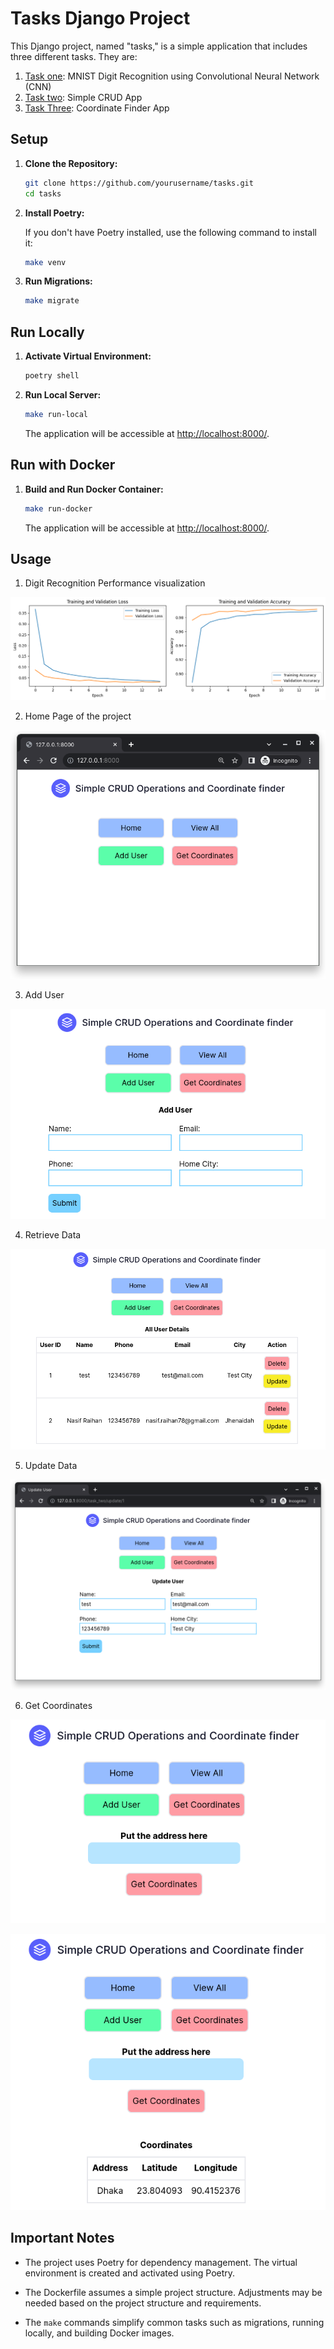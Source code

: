 # Tasks Django Project

This Django project, named "tasks," is a simple application that includes three different tasks. 
They are:
1. [Task one](/task_one/readme.md): MNIST Digit Recognition using Convolutional Neural Network (CNN)
2. [Task two](/task_two/readme.md): Simple CRUD App
3. [Task Three](/task_three/readme.md): Coordinate Finder App


## Setup

1. **Clone the Repository:**

   ```bash
   git clone https://github.com/yourusername/tasks.git
   cd tasks
   ```

2. **Install Poetry:**

   If you don't have Poetry installed, use the following command to install it:

   ```bash
   make venv
   ```

3. **Run Migrations:**

   ```bash
   make migrate
   ```

## Run Locally

1. **Activate Virtual Environment:**

   ```bash
   poetry shell
   ```

2. **Run Local Server:**

   ```bash
   make run-local
   ```

   The application will be accessible at [http://localhost:8000/](http://localhost:8000/).

## Run with Docker

1. **Build and Run Docker Container:**

   ```bash
   make run-docker
   ```

   The application will be accessible at [http://localhost:8000/](http://localhost:8000/).

## Usage
1. Digit Recognition Performance visualization

![performance_analysis](/images/performance_analysis.png)

2. Home Page of the project

![home_page](/images/home.png)

3. Add User

![add](/images/add.png)

4. Retrieve Data

![retrieve](/images/retrieve.png)

5. Update Data

![update](/images/update.png)

6. Get Coordinates

![get_coordinates_1](/images/get_coordinates_1.png)


![get_coordinates_2](/images/get_coordinates_2.png)

## Important Notes

- The project uses Poetry for dependency management. The virtual environment is created and activated using Poetry.

- The Dockerfile assumes a simple project structure. Adjustments may be needed based on the project structure and requirements.

- The `make` commands simplify common tasks such as migrations, running locally, and building Docker images.
